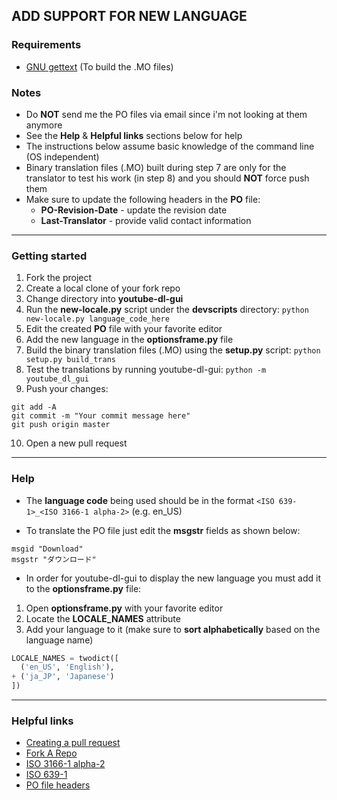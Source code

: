 ## ADD SUPPORT FOR NEW LANGUAGE

### Requirements
- [GNU gettext](https://www.gnu.org/software/gettext) (To build the .MO files)

### Notes
- Do **NOT** send me the PO files via email since i'm not looking at them anymore
- See the **Help** & **Helpful links** sections below for help
- The instructions below assume basic knowledge of the command line (OS independent)
- Binary translation files (.MO) built during step 7 are only for the translator to test his work (in step 8) and you should **NOT** force push them
- Make sure to update the following headers in the **PO** file:
  - **PO-Revision-Date** - update the revision date
  - **Last-Translator** - provide valid contact information

---

### Getting started
1. Fork the project
2. Create a local clone of your fork repo
3. Change directory into **youtube-dl-gui**
4. Run the **new-locale.py** script under the **devscripts** directory: 
`python new-locale.py language_code_here`
5. Edit the created **PO** file with your favorite editor
6. Add the new language in the **optionsframe.py** file
7. Build the binary translation files (.MO) using the **setup.py** script:
`python setup.py build_trans`
8. Test the translations by running youtube-dl-gui:
`python -m youtube_dl_gui`
9. Push your changes:
```
git add -A
git commit -m "Your commit message here"
git push origin master
```
10. Open a new pull request

---

### Help
- The **language code** being used should be in the format `<ISO 639-1>_<ISO 3166-1 alpha-2>` (e.g. en_US)

- To translate the PO file just edit the **msgstr** fields as shown below:

 ``` pot
 msgid "Download"
 msgstr "ダウンロード"
 ```

- In order for youtube-dl-gui to display the new language you must add it to the **optionsframe.py** file:

 1. Open **optionsframe.py** with your favorite editor
 2. Locate the **LOCALE_NAMES** attribute
 3. Add your language to it (make sure to **sort alphabetically** based on the language name)

  ``` python
  LOCALE_NAMES = twodict([
    ('en_US', 'English'),
  + ('ja_JP', 'Japanese')
  ])
  ```

---

### Helpful links

- [Creating a pull request](https://help.github.com/articles/creating-a-pull-request)
- [Fork A Repo](https://help.github.com/articles/fork-a-repo)
- [ISO 3166-1 alpha-2](https://en.wikipedia.org/wiki/ISO_3166-1_alpha-2)
- [ISO 639-1](https://en.wikipedia.org/wiki/List_of_ISO_639-1_codes)
- [PO file headers](https://www.gnu.org/software/gettext/manual/html_node/Header-Entry.html)
